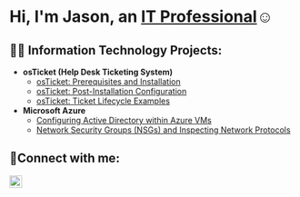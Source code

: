 <h1>Hi, I'm Jason, an <a href="https://www.linkedin.com/in/jason-molinet/">IT Professional</a>☺</h1>

<h2>👨‍💻 Information Technology Projects:</h2>

- <b>osTicket (Help Desk Ticketing System)</b>
  - [osTicket: Prerequisites and Installation](https://github.com/jasonmolinet/osticket-prereqs)
  - [osTicket: Post-Installation Configuration](https://github.com/jasonmolinet/post-install-config)
  - [osTicket: Ticket Lifecycle Examples](https://github.com/jasonmolinet/ticket-lifecycle)
- <b>Microsoft Azure</b>
  - [Configuring Active Directory within Azure VMs](https://github.com/jasonmolinet/configure-ad)
  - [Network Security Groups (NSGs) and Inspecting Network Protocols](https://github.com/jasonmolinet/azure-network-protocols)

<h2>🤳Connect with me:</h2>

[<img align="left" alt="Josh | LinkedIn" width="22px" src="https://cdn.jsdelivr.net/npm/simple-icons@v3/icons/linkedin.svg" />][linkedin]

[linkedin]: https://www.linkedin.com/in/jason-molinet/
